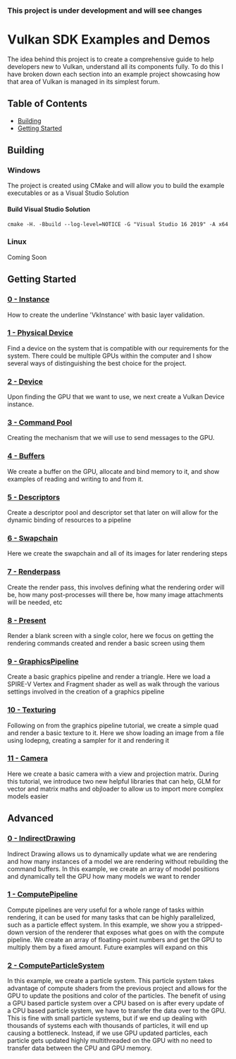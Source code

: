 ### This project is under development and will see changes

# Vulkan SDK Examples and Demos
The idea behind this project is to create a comprehensive guide to help developers new to Vulkan, understand all its components fully. To do this I have broken down each section into an example project showcasing how that area of Vulkan is managed in its simplest forum.

## Table of Contents
+ [Building](#Building)
+ [Getting Started](#GettingStarted)



## <a name="Building"></a> Building
### Windows
The project is created using CMake and will allow you to build the example executables or as a Visual Studio Solution

#### Build Visual Studio Solution

```cmake -H. -Bbuild --log-level=NOTICE -G "Visual Studio 16 2019" -A x64```

### Linux
Coming Soon

## <a name="GettingStarted"></a> Getting Started

### [0 - Instance](0-GettingStarted/0-Instance/)
How to create the underline 'VkInstance' with basic layer validation. 

### [1 - Physical Device](0-GettingStarted/1-PhysicalDevice/)
Find a device on the system that is compatible with our requirements for the system. There could be multiple GPUs within the computer and I show several ways of distinguishing the best choice for the project.

### [2 - Device](0-GettingStarted/2-Device/)
Upon finding the GPU that we want to use, we next create a Vulkan Device instance.

### [3 - Command Pool](0-GettingStarted/3-CommandPools/)
Creating the mechanism that we will use to send messages to the GPU.

### [4 - Buffers](0-GettingStarted/4-Buffers/)
We create a buffer on the GPU, allocate and bind memory to it, and show examples of reading and writing to and from it.

### [5 - Descriptors](0-GettingStarted/5-Descriptors/)
Create a descriptor pool and descriptor set that later on will allow for the dynamic binding of resources to a pipeline

### [6 - Swapchain](0-GettingStarted/6-Swapchain/)
Here we create the swapchain and all of its images for later rendering steps

### [7 - Renderpass](0-GettingStarted/7-Renderpass/)
Create the render pass, this involves defining what the rendering order will be, how many post-processes will there be, how many image attachments will be needed, etc

### [8 - Present](0-GettingStarted/8-Present/)
Render a blank screen with a single color, here we focus on getting the rendering commands created and render a basic screen using them

### [9 - GraphicsPipeline](0-GettingStarted/9-GraphicsPipeline/)
Create a basic graphics pipeline and render a triangle. Here we load a SPIRE-V Vertex and Fragment shader as well as walk through the various settings involved in the creation of a graphics pipeline

### [10 - Texturing](0-GettingStarted/10-Texturing/)
Following on from the graphics pipeline tutorial, we create a simple quad and render a basic texture to it. Here we show loading an image from a file using lodepng, creating a sampler for it and rendering it

### [11 - Camera](0-GettingStarted/11-Camera/)
Here we create a basic camera with a view and projection matrix. During this tutorial, we introduce two new helpful libraries that can help, GLM for vector and matrix maths and objloader to allow us to import more complex models easier

## <a name="Advanced"></a> Advanced

### [0 - IndirectDrawing](1-Advanced/0-IndirectDrawing/)
Indirect Drawing allows us to dynamically update what we are rendering and how many instances of a model we are rendering without rebuilding the command buffers. In this example, we create an array of model positions and dynamically tell the GPU how many models we want to render

### [1 - ComputePipeline](1-Advanced/1-ComputePipeline/)
Compute pipelines are very useful for a whole range of tasks within rendering, it can be used for many tasks that can be highly parallelized, such as a particle effect system. In this example, we show you a stripped-down version of the renderer that exposes what goes on with the compute pipeline. We create an array of floating-point numbers and get the GPU to multiply them by a fixed amount. Future examples will expand on this

### [2 - ComputeParticleSystem](1-Advanced/2-ComputeParticleSystem/)
In this example, we create a particle system. This particle system takes advantage of compute shaders from the previous project and allows for the GPU to update the positions and color of the particles. The benefit of using a GPU based particle system over a CPU based on is after every update of a CPU based particle system, we have to transfer the data over to the GPU. This is fine with small particle systems, but if we end up dealing with thousands of systems each with thousands of particles, it will end up causing a bottleneck. Instead, if we use GPU updated particles, each particle gets updated highly multithreaded on the GPU with no need to transfer data between the CPU and GPU memory.
